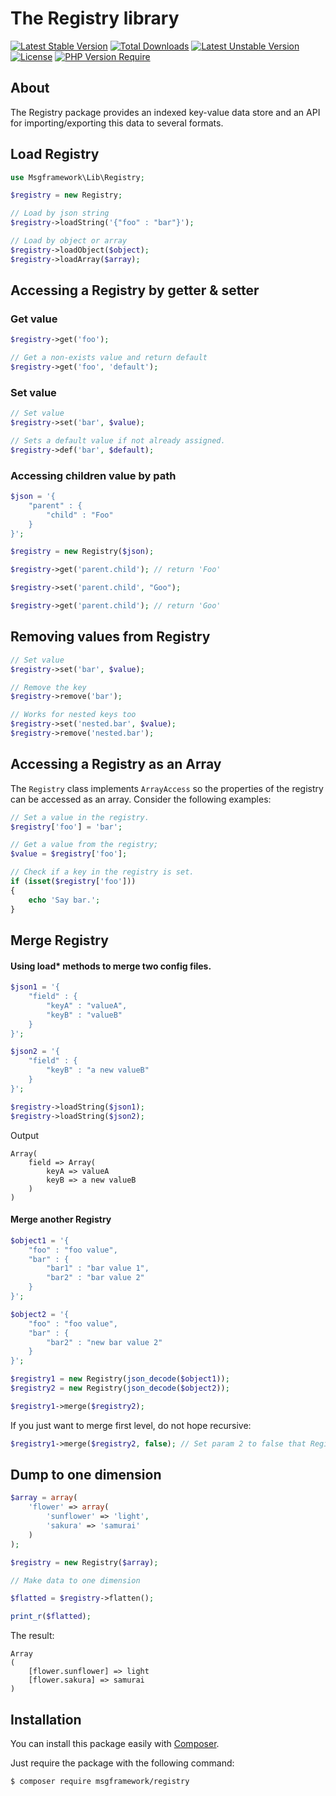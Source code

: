 # The Registry library

[![Latest Stable Version](http://poser.pugx.org/msgframework/registry/v)](https://packagist.org/packages/msgframework/registry)
[![Total Downloads](http://poser.pugx.org/msgframework/registry/downloads)](https://packagist.org/packages/msgframework/registry)
[![Latest Unstable Version](http://poser.pugx.org/msgframework/registry/v/unstable)](https://packagist.org/packages/msgframework/registry)
[![License](http://poser.pugx.org/msgframework/registry/license)](https://packagist.org/packages/msgframework/registry)
[![PHP Version Require](http://poser.pugx.org/msgframework/registry/require/php)](https://packagist.org/packages/msgframework/registry)

## About

The Registry package provides an indexed key-value data store and an API for importing/exporting this data to several formats.

## Load Registry

``` php
use Msgframework\Lib\Registry;

$registry = new Registry;

// Load by json string
$registry->loadString('{"foo" : "bar"}');

// Load by object or array
$registry->loadObject($object);
$registry->loadArray($array);
```

## Accessing a Registry by getter & setter

### Get value

``` php
$registry->get('foo');

// Get a non-exists value and return default
$registry->get('foo', 'default');
```

### Set value

``` php
// Set value
$registry->set('bar', $value);

// Sets a default value if not already assigned.
$registry->def('bar', $default);
```

### Accessing children value by path

``` php
$json = '{
	"parent" : {
		"child" : "Foo"
	}
}';

$registry = new Registry($json);

$registry->get('parent.child'); // return 'Foo'

$registry->set('parent.child', "Goo");

$registry->get('parent.child'); // return 'Goo'
```

## Removing values from Registry

``` php
// Set value
$registry->set('bar', $value);

// Remove the key
$registry->remove('bar');

// Works for nested keys too
$registry->set('nested.bar', $value);
$registry->remove('nested.bar');
```

## Accessing a Registry as an Array

The `Registry` class implements `ArrayAccess` so the properties of the registry can be accessed as an array. Consider the following examples:

``` php
// Set a value in the registry.
$registry['foo'] = 'bar';

// Get a value from the registry;
$value = $registry['foo'];

// Check if a key in the registry is set.
if (isset($registry['foo']))
{
	echo 'Say bar.';
}
```

## Merge Registry

#### Using load* methods to merge two config files.

``` php
$json1 = '{
    "field" : {
        "keyA" : "valueA",
        "keyB" : "valueB"
    }
}';

$json2 = '{
    "field" : {
        "keyB" : "a new valueB"
    }
}';

$registry->loadString($json1);
$registry->loadString($json2);
```

Output

```
Array(
    field => Array(
        keyA => valueA
        keyB => a new valueB
    )
)
```

#### Merge another Registry

``` php
$object1 = '{
	"foo" : "foo value",
	"bar" : {
		"bar1" : "bar value 1",
		"bar2" : "bar value 2"
	}
}';

$object2 = '{
	"foo" : "foo value",
	"bar" : {
		"bar2" : "new bar value 2"
	}
}';

$registry1 = new Registry(json_decode($object1));
$registry2 = new Registry(json_decode($object2));

$registry1->merge($registry2);
```

If you just want to merge first level, do not hope recursive:

``` php
$registry1->merge($registry2, false); // Set param 2 to false that Registry will only merge first level
```

## Dump to one dimension

``` php
$array = array(
    'flower' => array(
        'sunflower' => 'light',
        'sakura' => 'samurai'
    )
);

$registry = new Registry($array);

// Make data to one dimension

$flatted = $registry->flatten();

print_r($flatted);
```

The result:

```
Array
(
    [flower.sunflower] => light
    [flower.sakura] => samurai
)
```

## Installation

You can install this package easily with [Composer](https://getcomposer.org/).

Just require the package with the following command:

    $ composer require msgframework/registry

